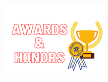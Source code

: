 <p align="center">
  <img src="https://raw.githubusercontent.com/jainal09/Awards/gh-pages/JG_AWARDS.png"/>
</p>

